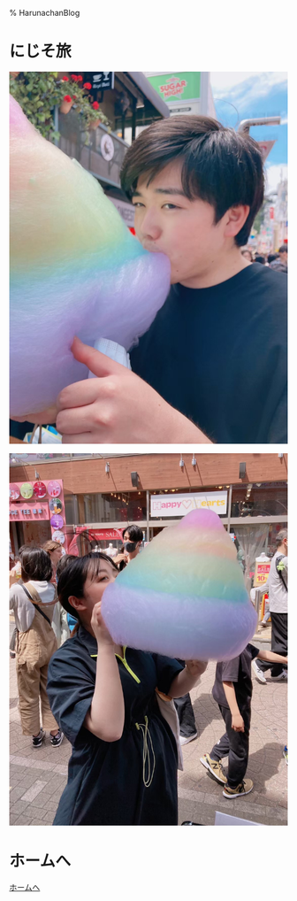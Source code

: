 % HarunachanBlog

# にじそ旅

![](./05_01.jpg)

![](./05_02.jpg)

# ホームへ

[ホームへ](https://harunachan.com/)
